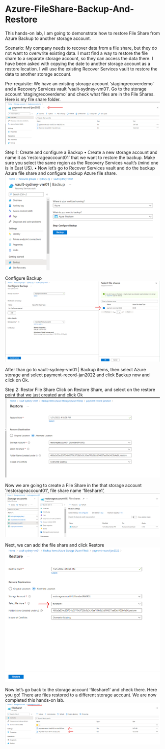 # Azure-FileShare-Backup-And-Restore
This hands-on lab, I am going to demonstrate how to restore File Share from Azure Backup to another storage account.

Scenario: My company needs to recover data from a file share, but they do not want to overwrite existing data. I must find a way to restore the file share to a separate storage account, so they can access the data there. 
I have been asked with copying the date to another storage account as a restore location.
I will use the existing Recover Services vault to restore the data to another storage account.

Pre-requisite: We have an existing storage account ‘stagingrecoverdemo’  and a Recovery Services vault 'vault-sydney-vm01'.
Go to the storage account ‘stagingrecoverdemo’ and check what files are in the File Shares. Here is my file share folder.
<img src="images/fileshare-stagingrecoverdemo.png" alt="">

Step 1: Create and configure a Backup
•	Create a new storage account and name it as ‘restorageaccount01’ that we want to restore the backup. Make sure you select the same region as the Recovery Services vault’s (mind one is in East US).
•	Now let’s go to Recover Services vault and do the backup Azure file share and configure backup Azure file share.
<img src="images/create-a-backup.png" alt="">

Configure Backup
<img src="images/configure-backup.png" alt="">

After than go to vault-sydney-vm01 | Backup items, then select Azure storage and select payment-record-jan2022 and click Backup now and click on Ok.
<img src="images/backup-payment-record-folder" alt="">

Step 2: Restor File Share
Click on Restore Share, and select on the restore point that we just created and click Ok
<img src="images/restore-file-share.png" alt="">

Now we are going to create a File Share in the that storage account 'restorageaccount01', file share name ‘fileshare1’,
<img src="images/fileshare1.png" alt="">

Next, we can add the file share and click Restore
<img src="images/restore-to-fileshare1.png" alt="">

Now let’s go back to the storage account ‘fileshare1’ and check there. Here you go! There are files restored to a different storage account. We are now completed this hands-on lab.
<img src="images/restore-to-fileshare1-successful.png" alt="">



